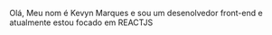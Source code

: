 Olá, 
Meu nom é Kevyn Marques e sou um desenolvedor front-end e 
atualmente estou focado em REACTJS
        
 
